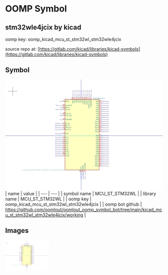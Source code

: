 # OOMP Symbol  
## stm32wle4jcix  by kicad  
  
oomp key: oomp_kicad_mcu_st_stm32wl_stm32wle4jcix  
  
source repo at: [https://gitlab.com/kicad/libraries/kicad-symbols](https://gitlab.com/kicad/libraries/kicad-symbols)  
## Symbol  
  
[![working.png](working_600.png)](working.png)  
| name | value | 
| --- | --- | 
| symbol name | MCU_ST_STM32WL | 
| library name | MCU_ST_STM32WL | 
| oomp key | oomp_kicad_mcu_st_stm32wl_stm32wle4jcix | 
| oomp bot github | https://github.com/oomlout/oomlout_oomp_symbol_bot/tree/main/kicad_mcu_st_stm32wl_stm32wle4jcix/working | 
## Images  
  
[![working.png](working_140.png)](working.png)  
